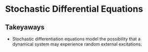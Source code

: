 # Stochastic Differential Equations

## Takeyaways

+ Stochastic differentiation equations model the possibility that a dynamical system may experience random external excitations.